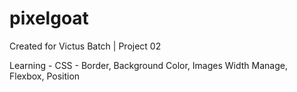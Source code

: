 # pixelgoat
Created for Victus Batch | Project 02

Learning - 
  CSS - Border, Background Color, Images Width Manage, Flexbox, Position
